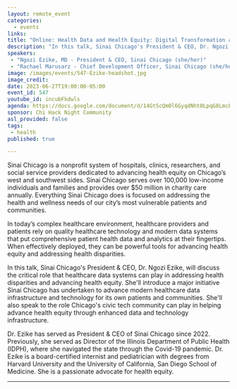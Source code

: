 ```yaml
---
layout: remote_event
categories:
  - events
links: 
title: "Online: Health Data and Health Equity: Digital Transformation at Sinai Chicago"
description: "In this talk, Sinai Chicago's President & CEO, Dr. Ngozi Ezike, will discuss the critical role that healthcare data systems can play in addressing health disparities and advancing health equity. She'll introduce a major initiative Sinai Chicago has undertaken to advance modern healthcare data infrastructure and technology for its own patients and communities. She'll also speak to the role Chicago's civic tech community can play in helping advance health equity through enhanced data and technology infrastructure."
speakers:
 - "Ngozi Ezike, MD - President & CEO, Sinai Chicago (she/her)"
 - "Rachael Marusarz - Chief Development Officer, Sinai Chicago (she/her)"
image: /images/events/547-Ezike-headshot.jpg
image_credit:
date: 2023-06-27T19:00:00-05:00
event_id: 547
youtube_id: incubFkdwls
agenda: https://docs.google.com/document/d/14GtScQm0l6GyqdNht0LpqG8LmcEF7i3COjNJ06PaTj8/edit#
sponsor: Chi Hack Night Community
asl_provided: false
tags: 
 - health
published: true

---
```

Sinai Chicago is a nonprofit system of hospitals, clinics, researchers, and social service providers dedicated to advancing health equity on Chicago’s west and southwest sides. Sinai Chicago serves over 100,000 low-income individuals and families and provides over $50 million in charity care annually. Everything Sinai Chicago does is focused on addressing the health and wellness needs of our city’s most vulnerable patients and communities.

In today’s complex healthcare environment, healthcare providers and patients rely on quality healthcare technology and modern data systems that put comprehensive patient health data and analytics at their fingertips. When effectively deployed, they can be powerful tools for advancing health equity and addressing health disparities.

In this talk, Sinai Chicago's President & CEO, Dr. Ngozi Ezike, will discuss the critical role that healthcare data systems can play in addressing health disparities and advancing health equity. She'll introduce a major initiative Sinai Chicago has undertaken to advance modern healthcare data infrastructure and technology for its own patients and communities. She'll also speak to the role Chicago's civic tech community can play in helping advance health equity through enhanced data and technology infrastructure.

Dr. Ezike has served as President & CEO of Sinai Chicago since 2022. Previously, she served as Director of the Illinois Department of Public Health (IDPH), where she navigated the state through the Covid-19 pandemic. Dr. Ezike is a board-certified internist and pediatrician with degrees from Harvard University and the University of California, San Diego School of Medicine. She is a passionate advocate for health equity.

---
